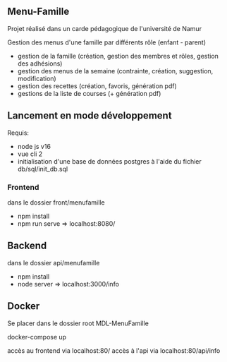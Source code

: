 ## Menu-Famille
Projet réalisé dans un carde pédagogique de l'université de Namur

Gestion des menus d'une famille par différents rôle (enfant - parent)

- gestion de la famille (création, gestion des membres et rôles, gestion des adhésions)
- gestion des menus de la semaine (contrainte, création, suggestion, modification)
- gestion des recettes (création, favoris, génération pdf)
- gestions de la liste de courses (+ génération pdf)


## Lancement en mode développement

Requis: 
- node js v16
- vue cli 2
- initialisation d'une base de données postgres à l'aide du fichier db/sql/init_db.sql

### Frontend

dans le dossier front/menufamille
- npm install
- npm run serve
=> localhost:8080/

## Backend

dans le dossier api/menufamille
- npm install
- node server
=> localhost:3000/info 


## Docker

Se placer dans le dossier root MDL-MenuFamille

docker-compose up

accès au frontend via localhost:80/
accès à l'api via localhost:80/api/info

